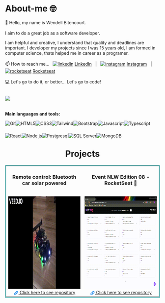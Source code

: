 # About-me 🤓

👋 Hello, my name is Wendell Bitencourt. 
<br/>
<br/>
I aim to do a great job as a software developer.

I am helpful and creative, I understand that quality and deadlines are important. I developer my projects since I was 15 years old, I am formed in computer science, thats helped me in career as a programer.
<br> 
<br/>
📫 How to reach me... &nbsp;
[![linkedin](https://user-images.githubusercontent.com/51727640/169602833-50664130-57c3-4491-842a-ac093fc0493e.svg)](https://www.linkedin.com/in/wendell-bitencourt/)
[LinkedIn](https://www.linkedin.com/in/wendell-bitencourt/) &nbsp; | &nbsp;
[![instagram](https://user-images.githubusercontent.com/51727640/169602835-f8578787-11b8-49ba-88ea-b5179e035cad.svg)](https://www.instagram.com/wbitencourt.dev/)
[Instagram](https://www.instagram.com/wbitencourt.dev/) &nbsp; | &nbsp;
[![rocketseat](https://user-images.githubusercontent.com/51727640/169602836-2b52f6d2-e9b3-46d4-a9e8-d32c7df1eb79.svg)](https://app.rocketseat.com.br/me/wendell-bitencourt)
[Rocketseat](https://app.rocketseat.com.br/me/wendell-bitencourt)
<br/>
<br/>
💻 Let's go to do it, or better... Let's go to code!
<br/>
<br/>
<div align="start">
    <img height="160em" src="https://github-readme-stats.vercel.app/api?username=wbitencourt&show_icons=true&include_all_commits=true&theme=radical"/>
    <!--<img height="160em" src="https://github-readme-stats.vercel.app/api/top-langs/?username=wbitencourt&layout=compact&langs_count=6)]  (https://github.com/wbitencourt/github-readme-statsCompact&theme=radical"/>!-->
</div>
<br/>

**Main languages and tools:**

<img title="Git" align="left" height="40" src="https://xesque.rocketseat.dev/platform/tech/git.svg">
<img title="HTML5" align="left" height="40" src="https://xesque.rocketseat.dev/platform/tech/html5.svg">
<img title="CSS3" align="left" height="40" src="https://xesque.rocketseat.dev/platform/tech/css3.svg">
<img title="Tailwind" align="left" height="40" src="https://xesque.rocketseat.dev/platform/tech/tailwind.svg">
<img title="Bootstrap" align="left" height="40" src="https://xesque.rocketseat.dev/platform/tech/bootstrap.svg">
<img title="Javascript" align="left" height="40" src="https://xesque.rocketseat.dev/platform/tech/javascript.svg">
<img title="Typescript" align="left" height="40" src="https://xesque.rocketseat.dev/platform/tech/typescript.svg">
<img title="React" align="left" height="40" src="https://xesque.rocketseat.dev/platform/tech/reactjs.svg">
<img title="Node.js" align="left" height="40" src="https://xesque.rocketseat.dev/platform/tech/node.svg">
<img title="Postgresql" align="left" height="40" src="https://xesque.rocketseat.dev/platform/tech/postgresql.svg">
<img title="SQL Server" align="left" height="40" src="https://xesque.rocketseat.dev/platform/tech/sql-server.svg">
<img title="MongoDB" align="left" height="40" src="https://xesque.rocketseat.dev/platform/tech/mongodb.svg">

<br/>
<br/>
<br/>
<h1 align="center">Projects</h1>

<table bordercolor="#66b2b2" align="center">
    <tr>
        <td width="50%" valign="top" align="center">           
            <h3 align="center">Remote control: Bluetooth car solar powered</h3>
            <br />            
            <img src="images/RemoteCar_bluetooth3.gif" height="300px" alt="Remote car bluetooth"/>
            <a align="center" valign="center" href="https://github.com/WBitencourt/Personal-Project/tree/main/RC%20Bluetooth%20car%20solar%20powered">
                <img title="Link" align="center" height="17" src="images/chain.png">
                <span>Click here to see repository</span>
            </a>    
        </td>    
        <td width="50%" valign="top" align="center">           
            <h3 align="center">Event NLW Edition 08 - RocketSeat 🚀</h3>
            <br />           
            <img src="images/NLW08_Rocketseat.gif" height="300px" alt="Remote car bluetooth"/>
            <a align="center" valign="center" href="https://github.com/WBitencourt/Technology-course/tree/master/NLW">
                <img title="Link" align="center" height="17" src="images/chain.png">
                <span>Click here to see repository</span>
            </a> 
        </td>  
    </tr>
</table>
